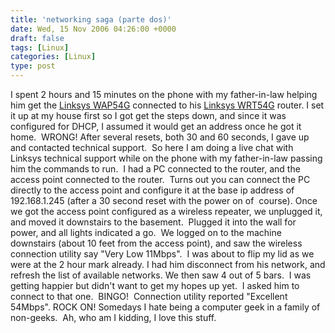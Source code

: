 ```yaml
---
title: 'networking saga (parte dos)'
date: Wed, 15 Nov 2006 04:26:00 +0000
draft: false
tags: [Linux]
categories: [Linux]
type: post
---
```


I spent 2 hours and 15 minutes on the phone with my father-in-law helping him get the [Linksys WAP54G](http://www.linksys.com/servlet/Satellite?c=L_Product_C2&childpagename=US%2FLayout&cid=1126536803676&pagename=Linksys%2FCommon%2FVisitorWrapper) connected to his [Linksys WRT54G](http://www.linksys.com/servlet/Satellite?c=L_Product_C2&childpagename=US%2FLayout&cid=1149562300349&pagename=Linksys%2FCommon%2FVisitorWrapper) router. I set it up at my house first so I got get the steps down, and since it was configured for DHCP, I assumed it would get an address once he got it home.  WRONG! After several resets, both 30 and 60 seconds, I gave up and contacted technical support.  So here I am doing a live chat with Linksys technical support while on the phone with my father-in-law passing him the commands to run.  I had a PC connected to the router, and the access point connected to the router.  Turns out you can connect the PC directly to the access point and configure it at the base ip address of 192.168.1.245 (after a 30 second reset with the power on of  course). Once we got the access point configured as a wireless repeater, we unplugged it, and moved it downstairs to the basement.  Plugged it into the wall for power, and all lights indicated a go.  We logged on to the machine downstairs (about 10 feet from the access point), and saw the wireless connection utility say "Very Low 11Mbps".  I was about to flip my lid as we were at the 2 hour mark already. I had him disconnect from his network, and refresh the list of available networks. We then saw 4 out of 5 bars.  I was getting happier but didn't want to get my hopes up yet.  I asked him to connect to that one.  BINGO!  Connection utility reported "Excellent 54Mbps". ROCK ON! Somedays I hate being a computer geek in a family of non-geeks.  Ah, who am I kidding, I love this stuff.